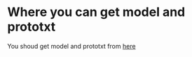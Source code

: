 # Where you can get model and prototxt

You shoud get model and prototxt from [here](https://github.com/chuanqi305/MobileNet-SSD) 
